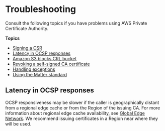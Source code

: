# Troubleshooting<a name="PcaTsIntro"></a>

Consult the following topics if you have problems using AWS Private Certificate Authority\.

**Topics**
+ [Signing a CSR](PcaTsSignCsr.md)
+ [Latency in OCSP responses](#OCSP-latency-troubleshooting)
+ [Amazon S3 blocks CRL bucket](PcaS3CsrBlock.md)
+ [Revoking a self\-signed CA certificate](PcaRevokeSelfSigned.md)
+ [Handling exceptions](PCATsExceptions.md)
+ [Using the Matter standard](matter.md)

## Latency in OCSP responses<a name="OCSP-latency-troubleshooting"></a>

OCSP responsiveness may be slower if the caller is geographically distant from a regional edge cache or from the Region of the issuing CA\. For more information about regional edge cache availability, see [Global Edge Network](https://aws.amazon.com/cloudfront/details#Global_Edge_Network)\. We recommend issuing certificates in a Region near where they will be used\.